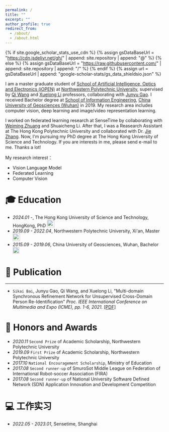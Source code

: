 ```yaml
---
permalink: /
title: ""
excerpt: ""
author_profile: true
redirect_from: 
  - /about/
  - /about.html
---
```


{% if site.google_scholar_stats_use_cdn %}
{% assign gsDataBaseUrl = "https://cdn.jsdelivr.net/gh/" | append: site.repository | append: "@" %}
{% else %}
{% assign gsDataBaseUrl = "https://raw.githubusercontent.com/" | append: site.repository | append: "/" %}
{% endif %}
{% assign url = gsDataBaseUrl | append: "google-scholar-stats/gs_data_shieldsio.json" %}

<span class='anchor' id='about-me'></span>

I am a master graduate student of [School of Artificial Intelligence, Optics and Electronics (iOPEN)](https://iopen.nwpu.edu.cn/en/Home.htm) at [Northwestern Polytechnic University](https://en.nwpu.edu.cn/), supervised by [Qi Wang](https://crabwq.github.io/) and [Xuelong Li](https://iopen.nwpu.edu.cn/info/1329/1171.htm) professors, collaborating with [Junyu Gao](https://gjy3035.github.io/). I received Bachelor degree at [School of Information Engineering](https://xgxy.cug.edu.cn/), [China University of Geosciences (Wuhan)](https://www.cug.edu.cn/) in 2019. My research area includes computer vision, deep learning and image/video representation learning.

I  worked on federated learning research at SenseTime by collaborating with [Weiming Zhuang](https://weiming.me/) and Shuaicheng Li. After that, I was a Reasearch Assistant at The Hong Kong Polytechnic University and collaborated with Dr. [Jie Zhang](https://cugzj.github.io/zhangjie.github.io/).  Now, I'm pursuing my PhD degree at The Hong Kong University of Science and Technology. If you are interests in me, please send e-mail to me. Thanks a lot!

My research interest：
- Vision Language Model
- Federated Learning
- Computer Vision


<span class='anchor' id='-xl'></span>

# 🎓 Education
- *2024.01 -*, The Hong Kong University of Science and Technology, HongKong, PhD <a href="https://www.hust.edu.cn/"><img class="svg" src="/images/HKUST.png" width="23pt"></a>
- *2019.09 - 2022.04*, Northwestern Polytechnic University, Xi'an, Master <a href="https://www.hust.edu.cn/"><img class="svg" src="/images/NWPU.png" width="23pt"></a> 
- *2015.09 - 2019.06*, China University of Geosciences, Wuhan, Bachelor  <a href="https://www.scu.edu.cn/"><img class="svg" src="/images/CUG.png" width="20pt"></a>
 
<span class='anchor' id='-lwzl'></span>

# 📝 Publication
---
<!-- <div class='paper-box'><div class='paper-box-image'><div><div class="badge">Sensors 2022</div><img src='images/sensors2022.svg' alt="sym" width="100%"></div></div> 
<div class='paper-box-text' markdown="1"> -->

-	`Sikai Bai`, Junyu Gao, Qi Wang, and Xuelong Li, "Multi-domain Synchronous Refinement Network for Unsupervised Cross-Domain Person Re-Identification" *Proc. IEEE International Conference on Multimedia and Expo (ICME), pp. 1-6, 2021.* 
[[PDF]](https://ieeexplore.ieee.org/abstract/document/9428276)

<!-- </div>
</div> -->





<span class='anchor' id='-ryjx'></span>

# 🏅 Honors and Awards
- *2020.11* `Second Prize` of Academic Scholarship, Northwestern Polytechnic University  
- *2019.09* `First Prize` of Academic Scholarship, Northwestern Polytechnic University
- *2017.10* `National Encouragement Scholarship`, Ministry of Education
- *2017.08* `Second runner-up` of SmuroSot Middle League on Federation of International Robot-soccer Association
(FIRA)
- *2017.08* `Second runner-up` of National University Software Defined Network (SDN) Application Innovation
and Development Competition
<span class='anchor' id='-gzsx'></span>

# 💻 工作实习
- *2022.05 - 2023.01*, Sensetime, Shanghai
